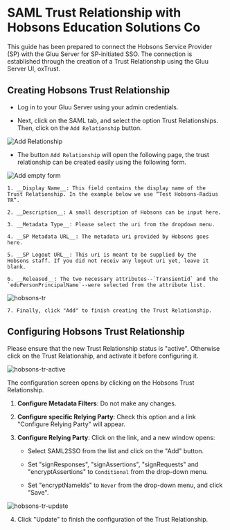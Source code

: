 # SAML Trust Relationship with Hobsons Education Solutions Co

This guide has been prepared to connect the Hobsons Service Provider
(SP) with the Gluu Server for SP-initiated SSO. The connection is
established through the creation of a Trust Relationship using the Gluu
Server UI, oxTrust.

## Creating Hobsons Trust Relationship

* Log in to your Gluu Server using your admin credentials.

* Next, click on the SAML tab, and select the option Trust
Relationships. Then, click on the `Add Relationship` button.

![Add Relationship](https://raw.githubusercontent.com/GluuFederation/docs/master/sources/img/oxTrust/admin_saml_create.png)

* The button `Add Relationship` will open the following page, the trust
relationship can be created easily using the following form.

![Add empty form](https://raw.githubusercontent.com/GluuFederation/docs/master/sources/img/oxTrust/admin_saml_newTR.png)

	1. __Display Name__: This field contains the display name of the 
    Trust Relationship. In the example below we use “Test Hobsons-Radius TR”.

	2. __Description__: A small description of Hobsons can be input here.

	3. __Metadata Type__: Please select the uri from the dropdown menu.

	4. __SP Metadata URL__: The metadata uri provided by Hobsons goes here.

	5. __SP Logout URL__: This uri is meant to be supplied by the
    Hobsons staff. If you did not receiv any logout uri yet, leave it blank.

	6. __Released__: The two necessary attributes--`Transientid` and the
    `eduPersonPrincipalName`--were selected from the attribute list.

![hobsons-tr](https://raw.githubusercontent.com/GluuFederation/docs/master/sources/img/sp_setup/hobsons-tr.jpg)

	7. Finally, click "Add" to finish creating the Trust Relationship.

## Configuring Hobsons Trust Relationship

Please ensure that the new Trust Relationship status is "active".
Otherwise click on the Trust Relationship, and activate it before
configuring it.

![hobsons-tr-active](https://raw.githubusercontent.com/GluuFederation/docs/master/sources/img/sp_setup/hobsons-tr-active.jpg)

The configuration screen opens by clicking on the Hobsons Trust Relationship.

1. __Configure Metadata Filters__: Do not make any changes.

2. __Configure specific Relying Party__: Check this option and a link "Configure Relying Party" will appear.

3. __Configure Relying Party__: Click on the link, and a new window opens:

	* Select SAML2SSO from the list and click on the "Add" button.

	* Set "signResponses", "signAssertions", "signRequests" and
    "encryptAssertions" to `Conditional` from the drop-down menu.

	* Set "encryptNameIds" to `Never` from the drop-down menu, and click
    "Save".

![hobsons-tr-update](https://raw.githubusercontent.com/GluuFederation/docs/master/sources/img/sp_setup/hobsons-tr-update.jpg)

4. Click "Update" to finish the configuration of the Trust Relationship.

